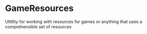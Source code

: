 # GameResources
Utitlity for working with resources for games or anything that uses a comprehensible set of resources
